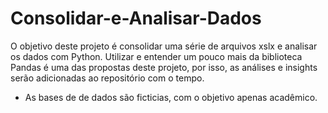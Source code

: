 # Consolidar-e-Analisar-Dados
O objetivo deste projeto é consolidar uma série de arquivos xslx e analisar os dados com Python.
Utilizar e entender um pouco mais da biblioteca Pandas é uma das propostas deste projeto, por isso, as análises e insights serão adicionadas ao repositório com o tempo.

- As bases de de dados são ficticias, com o objetivo apenas acadêmico.
